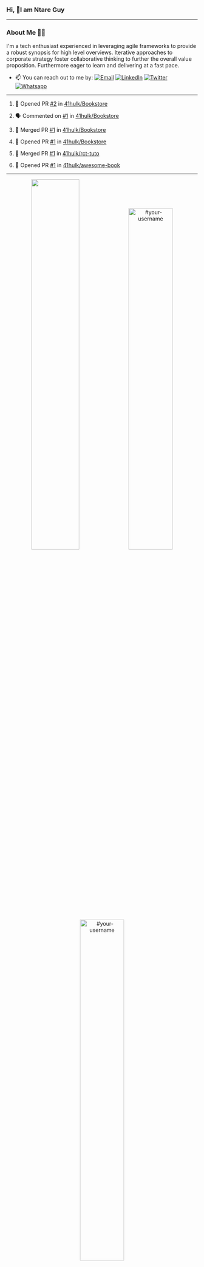 ### Hi, 👋I am Ntare Guy

---

### About Me 👨‍💻

I'm a tech enthusiast experienced in leveraging agile frameworks to provide a robust synopsis for high level overviews. Iterative approaches to corporate strategy foster collaborative thinking to further the overall value proposition. Furthermore eager to learn and delivering at a fast pace.

- 📫 You can reach out to me by:
  [![Email](https://img.shields.io/badge/--gmail?label=Gmail&logo=Gmail&style=social)](mailto:gntare2@gmail.com)
  [![LinkedIn](https://img.shields.io/badge/--linkedin?label=LinkedIn&logo=LinkedIn&style=social)](https://www.linkedin.com/in/ntare-guy)
  [![Twitter](https://img.shields.io/badge/--twitter?label=Twitter&logo=Twitter&style=social)](https://twitter.com/ntare_guy)
  [![Whatsapp](https://img.shields.io/badge/--whatsapp?label=Whatsapp&logo=whatsapp&style=social)](https://api.whatsapp.com/send?phone=+250780770022&text=Hello%20Guy!%20%F0%9F%91%8B%F0%9F%8F%BB)

---

<!--START_SECTION:activity-->
1. 💪 Opened PR [#2](https://github.com/41hulk/Bookstore/pull/2) in [41hulk/Bookstore](https://github.com/41hulk/Bookstore)

2. 🗣 Commented on [#1](https://github.com/41hulk/Bookstore/issues/1) in [41hulk/Bookstore](https://github.com/41hulk/Bookstore)
3. 🎉 Merged PR [#1](https://github.com/41hulk/Bookstore/pull/1) in [41hulk/Bookstore](https://github.com/41hulk/Bookstore)
4. 💪 Opened PR [#1](https://github.com/41hulk/Bookstore/pull/1) in [41hulk/Bookstore](https://github.com/41hulk/Bookstore)
5. 🎉 Merged PR [#1](https://github.com/41hulk/rct-tuto/pull/1) in [41hulk/rct-tuto](https://github.com/41hulk/rct-tuto)
5. 💪 Opened PR [#1](https://github.com/41hulk/awesome-book/pull/1) in [41hulk/awesome-book](https://github.com/41hulk/awesome-book)
<!--END_SECTION:activity-->

---

<p align="center">
<img width="50%" src="https://github-readme-stats.vercel.app/api?username=41hulk&theme=highcontrast&hide_border=true alt="#your-username" />
<img width="48%" src="https://github-readme-stats.vercel.app/api/top-langs?username=41hulk&show_icons=true&theme=dark&locale=en&layout=compact&hide_border=true" alt="#your-username" />
<img width="48%" src="https://github-readme-streak-stats.herokuapp.com/?user=41hulk&theme=highcontrast&hide_border=true" alt="#your-username" />
</p>
